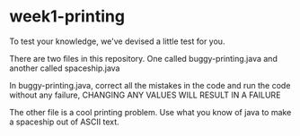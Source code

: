 # week1-printing

To test your knowledge, we've devised a little test for you.

There are two files in this repository. One called buggy-printing.java and another called spaceship.java

In buggy-printing.java, correct all the mistakes in the code and run the code without any failure, CHANGING ANY VALUES WILL RESULT IN A FAILURE

The other file is a cool printing problem. Use what you know of java to make a spaceship out of ASCII text. 
